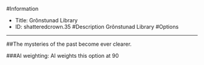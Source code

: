 #Information
 - Title: Grônstunad Library
 - ID: shatteredcrown.35
#Description
Grônstunad Library
#Options

___
##The mysteries of the past become ever clearer.

###AI weighting:
AI weights this option at 90

